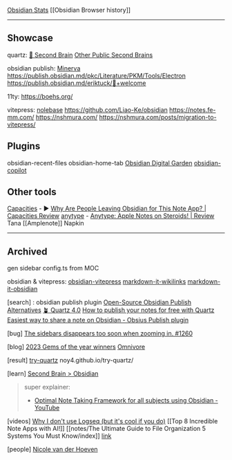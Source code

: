 
[Obsidian Stats](https://www.obsidianstats.com/)
[[Obsidian Browser history]]

---
## Showcase
quartz:
[🧠 Second Brain](https://brain.ssp.sh/)
[Other Public Second Brains](https://www.ssp.sh/brain/other-public-second-brains)

obsidian publish:
[Minerva](https://minerva.mamansoft.net/Home)
https://publish.obsidian.md/pkc/Literature/PKM/Tools/Electron
https://publish.obsidian.md/eriktuck/👋+welcome

11ty:
https://boehs.org/

vitepress:
[nolebase](https://github.com/nolebase/nolebase)
https://github.com/Liao-Ke/obsidian
https://notes.fe-mm.com/
https://nshmura.com/
	https://nshmura.com/posts/migration-to-vitepress/

## Plugins
obsidian-recent-files
obsidian-home-tab
[Obsidian Digital Garden](https://dg-docs.ole.dev/)
[obsidian-copilot](https://github.com/logancyang/obsidian-copilot)

## Other tools
[Capacities](https://capacities.io/) - ▶️ [Why Are People Leaving Obsidian for This Note App? | Capacities Review](https://www.youtube.com/watch?v=wLCENxoCh6g "Why Are People Leaving Obsidian for This Note App? | Capacities Review")
[anytype](https://anytype.io/) - [Anytype: Apple Notes on Steroids! | Review](https://www.youtube.com/watch?v=WSXrKM1iUZA)
Tana
[[Amplenote]]
Napkin

---
## Archived
gen sidebar config.ts from MOC

obsidian & vitepress:
[obsidian-vitepress](https://github.com/tyrad/obsidian-vitepress)
[markdown-it-wikilinks](https://github.com/jsepia/markdown-it-wikilinks)
[markdown-it-obsidian](https://github.com/alexjv89/markdown-it-obsidian)


[search] : obsidian publish plugin
[Open-Source Obsidian Publish Alternatives](https://www.ssp.sh/brain/open-source-obsidian-publish-alternatives/)
[🪴 Quartz 4.0](https://quartz.jzhao.xyz/)
[How to publish your notes for free with Quartz](https://www.youtube.com/watch?v=6s6DT1yN4dw)
[Easiest way to share a note on Obsidian - Obsius Publish plugin](https://youtu.be/-5RO4Xsw9Ec?si=uo-P9a2diYvY9A5Y)

[bug]
[The sidebars disappears too soon when zooming in. #1260](https://github.com/jackyzha0/quartz/issues/1260)

[blog]
[2023 Gems of the year winners](https://obsidian.md/blog/2023-goty-winners/)
[Omnivore](https://omnivore.app/)

[result]
[try-quartz](https://github.com/noy4/try-quartz)
noy4.github.io/try-quartz/

[learn]
[Second Brain > Obsidian](https://www.ssp.sh/brain/obsidian)
>super explainer:
>- [Optimal Note Taking Framework for all subjects using Obsidian - YouTube](https://youtu.be/LyOIvoHtRCM)

[videos]
[Why I don't use Logseq (but it's cool if you do)](https://www.youtube.com/shorts/E2Ms9IjRtIk)
[[Top 8 Incredible Note Apps with AI!]]
[[notes/The Ultimate Guide to File Organization 5 Systems You Must Know/index]] [link](https://youtu.be/WtKeeDYA_2I?si=LHmLk3KSPRb_aF7u)

[people]
[Nicole van der Hoeven](https://nicolevanderhoeven.github.io/)